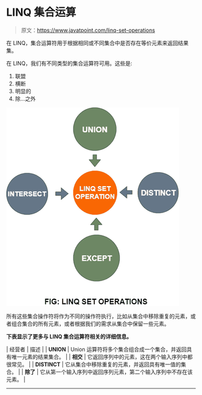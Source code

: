 # LINQ 集合运算

> 原文：<https://www.javatpoint.com/linq-set-operations>

在 LINQ，集合运算符用于根据相同或不同集合中是否存在等价元素来返回结果集。

在 LINQ，我们有不同类型的集合运算符可用。这些是:

1.  联盟
2.  横断
3.  明显的
4.  除...之外

![LINQ Set Operations](img/dc3876b1218ac5be312c4327336bc641.png)

所有这些集合操作符将作为不同的操作符执行，比如从集合中移除重复的元素，或者组合集合的所有元素，或者根据我们的需求从集合中保留一些元素。

**下表显示了更多与 LINQ 集合运算符相关的详细信息。**

| 经营者 | 描述 |
| **UNION** | Union 运算符将多个集合组合成一个集合，并返回具有唯一元素的结果集合。 |
| **相交** | 它返回序列中的元素，这在两个输入序列中都很常见。 |
| **DISTINCT** | 它从集合中移除重复的元素，并返回具有唯一值的集合。 |
| **除了** | 它从第一个输入序列中返回序列元素，第二个输入序列中不存在该元素。 |

* * *